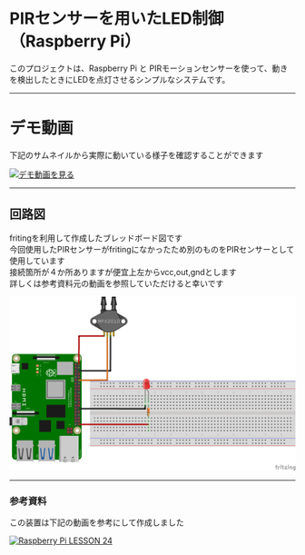 # PIRセンサーを用いたLED制御（Raspberry Pi）

このプロジェクトは、Raspberry Pi と PIRモーションセンサーを使って、動きを検出したときにLEDを点灯させるシンプルなシステムです。

---

# デモ動画

下記のサムネイルから実際に動いている様子を確認することができます

[![デモ動画を見る](https://img.youtube.com/vi/YzNrK26kgYE/0.jpg)](https://www.youtube.com/watch?v=YzNrK26kgYE)

---

## 回路図

fritingを利用して作成したブレッドボード図です  
今回使用したPIRセンサーがfritingになかったため別のものをPIRセンサーとして使用しています  
接続箇所が４か所ありますが便宜上左からvcc,out,gndとします  
詳しくは参考資料元の動画を参照していただけると幸いです  

![PIRセンサー回路図](https://raw.githubusercontent.com/ishi-0409/PIRsensor/main/PIR.png)  

---

### 参考資料

この装置は下記の動画を参考にして作成しました

[![Raspberry Pi LESSON 24](https://img.youtube.com/vi/lLc4KM8LZnY/0.jpg)](https://www.youtube.com/watch?v=lLc4KM8LZnY&t=532s)







